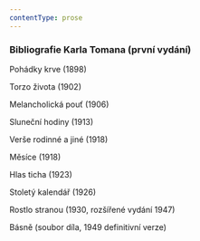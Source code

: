 ```yaml
---
contentType: prose
---
```


### Bibliografie Karla Tomana (první vydání)

Pohádky krve (1898)

Torzo života (1902)

Melancholická pouť (1906)

Sluneční hodiny (1913)

Verše rodinné a jiné (1918)

Měsíce (1918)

Hlas ticha (1923)

Stoletý kalendář (1926)

Rostlo stranou (1930, rozšířené vydání 1947)

Básně (soubor díla, 1949 definitivní verze)
